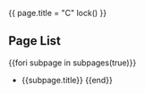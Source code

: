 {{
page.title = "C"
lock()
}}

## Page List

{{fori subpage in subpages(true)}}
- {{subpage.title}}
{{end}}
